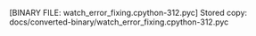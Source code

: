 [BINARY FILE: watch_error_fixing.cpython-312.pyc]
Stored copy: docs/converted-binary/watch_error_fixing.cpython-312.pyc
